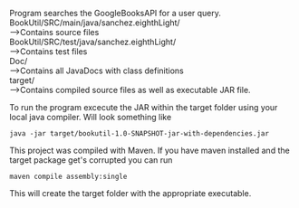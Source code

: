Program searches the GoogleBooksAPI for a user query.
<br/>
BookUtil/SRC/main/java/sanchez.eighthLight/<br/>
            -->Contains source files<br/>
            BookUtil/SRC/test/java/sanchez.eighthLight/<br/>
            -->Contains test   files<br/>
            Doc/<br/>
            -->Contains all JavaDocs with class definitions<br/>
            target/<br/>
            -->Contains compiled source files as well as executable JAR file.<br/>

To run the program excecute the JAR within the target folder using your local java compiler. Will look something like

`java -jar target/bookutil-1.0-SNAPSHOT-jar-with-dependencies.jar`

This project was compiled with Maven. If you have maven installed and the target package get's corrupted you can run

`maven compile assembly:single`

This will create the target folder with the appropriate executable.

